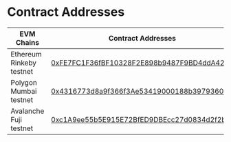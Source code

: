 # Contract Addresses

| EVM Chains               | Contract Addresses                                                                                                                   |
| ------------------------ | ------------------------------------------------------------------------------------------------------------------------------------ |
| Ethereum Rinkeby testnet | [0xFE7FC1F36fBF10328F2E898b9487F9BD4ddA4287](https://rinkeby.etherscan.io/address/0xFE7FC1F36fBF10328F2E898b9487F9BD4ddA4287#code)   |
| Polygon Mumbai testnet   | [0x4316773d8a9f366f3Ae53419000188b3979360C2](https://mumbai.polygonscan.com/address/0x4316773d8a9f366f3Ae53419000188b3979360C2#code) |
| Avalanche Fuji testnet   | [0xc1A9ee55b5E915E72BfED9DBEcc27d0834d2f2b6](https://testnet.snowtrace.io/address/0xc1A9ee55b5E915E72BfED9DBEcc27d0834d2f2b6#code)   |
